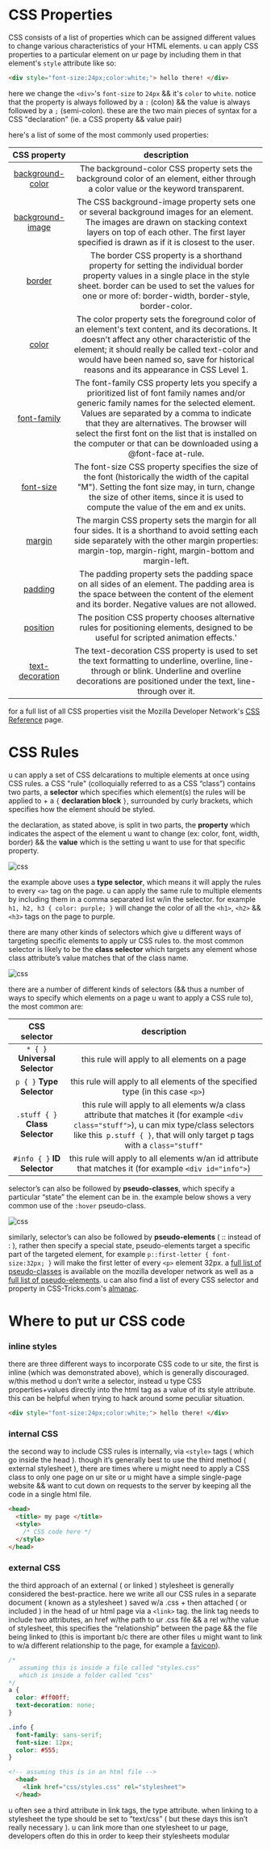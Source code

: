 
# CSS Properties

CSS consists of a list of properties which can be assigned different values to change various characteristics of your HTML elements. u can apply CSS properties to a particular element on ur page by including them in that element's `style` attribute like so:

```html
<div style="font-size:24px;color:white;"> hello there! </div>
```

here we change the `<div>`'s `font-size` to `24px` && it's `color` to `white`. notice that the property is always followed by a `:` (colon) && the value is always followed by a `;` (semi-colon). these are the two main pieces of syntax for a CSS "declaration" (ie. a CSS property && value pair)


here's a list of some of the most commonly used properties:

| CSS property | description |
|:---:|:---:|
| [background-color](https://developer.mozilla.org/en-US/docs/Web/CSS/background-color) |The background-color CSS property sets the background color of an element, either through a color value or the keyword transparent.|
| [background-image](https://developer.mozilla.org/en-US/docs/Web/CSS/background-image) |The CSS background-image property sets one or several background images for an element. The images are drawn on stacking context layers on top of each other. The first layer specified is drawn as if it is closest to the user.|
| [border](https://developer.mozilla.org/en-US/docs/Web/CSS/border) |The border CSS property is a shorthand property for setting the individual border property values in a single place in the style sheet. border can be used to set the values for one or more of: border-width, border-style, border-color.|
| [color](https://developer.mozilla.org/en-US/docs/Web/CSS/color) |The color property sets the foreground color of an element's text content, and its decorations. It doesn't affect any other characteristic of the element; it should really be called text-color and would have been named so, save for historical reasons and its appearance in CSS Level 1.|
| [font-family](https://developer.mozilla.org/en-US/docs/Web/CSS/font-family) |The font-family CSS property lets you specify a prioritized list of font family names and/or generic family names for the selected element. Values are separated by a comma to indicate that they are alternatives. The browser will select the first font on the list that is installed on the computer or that can be downloaded using a @font-face at-rule.|
| [font-size](https://developer.mozilla.org/en-US/docs/Web/CSS/font-size) |The font-size CSS property specifies the size of the font (historically the width of the capital "M"). Setting the font size may, in turn, change the size of other items, since it is used to compute the value of the em and ex <length> units.|
| [margin](https://developer.mozilla.org/en-US/docs/Web/CSS/margin) |The margin CSS property sets the margin for all four sides. It is a shorthand to avoid setting each side separately with the other margin properties: margin-top, margin-right, margin-bottom and margin-left.|
| [padding](https://developer.mozilla.org/en-US/docs/Web/CSS/padding) |The padding property sets the padding space on all sides of an element. The padding area is the space between the content of the element and its border. Negative values are not allowed.|
| [position](https://developer.mozilla.org/en-US/docs/Web/CSS/position) |The position CSS property chooses alternative rules for positioning elements, designed to be useful for scripted animation effects.'|
| [text-decoration](https://developer.mozilla.org/en-US/docs/Web/CSS/text-decoration) |The text-decoration CSS property is used to set the text formatting to underline, overline, line-through or blink. Underline and overline decorations are positioned under the text, line-through over it.|

for a full list of all CSS properties visit the Mozilla Developer Network's [CSS Reference](https://developer.mozilla.org/en-US/docs/Web/CSS/Reference) page.


# CSS Rules

u can apply a set of CSS delcarations to multiple elements at once using CSS rules. a CSS "rule" (colloquially referred to as a CSS “class”) contains two parts, a **selector** which specifies which element(s) the rules will be applied to + a `{` **declaration block** `}`, surrounded by curly brackets, which specifies how the element should be styled.

the declaration, as stated above, is split in two parts, the **property** which indicates the aspect of the element u want to change (ex: color, font, width, border) && the **value** which is the setting u want to use for that specific property.


![css](images/cssrule.png)

the example above uses a **type selector**, which means it will apply the rules to every `<a>` tag on the page. u can apply the same rule to multiple elements by including them in a comma separated list w/in the selector. for example `h1, h2, h3 { color: purple; }` will change the color of all the `<h1>`, `<h2>` && `<h3>` tags on the page to purple.

there are many other kinds of selectors which give u different ways of targeting specific elements to apply ur CSS rules to. the most common selector is likely to be the **class selector** which targets any element whose class attribute’s value matches that of the class name.

![css](images/cssrule2.png)

there are a number of different kinds of selectors (&& thus a number of ways to specify which elements on a page u want to apply a CSS rule to), the most common are:

| CSS selector | description |
|:---:|:---:|
|`* { }` **Universal Selector**|this rule will apply to all elements on a page|
|`p { }` **Type Selector**|this rule will apply to all elements of the specified type (in this case `<p>`)|
|`.stuff { }` **Class Selector**|this rule will apply to all elements w/a class attribute that matches it (for example `<div class="stuff">`), u can mix type/class selectors like this` p.stuff { }`, that will only target p tags with a `class="stuff"`|
|`#info { }` **ID Selector**|this rule will apply to all elements w/an id attribute that matches it (for example `<div id="info">`)|

selector’s can also be followed by **pseudo-classes**, which specify a particular “state” the element can be in. the example below shows a very common use of the `:hover` pseudo-class.

![css](images/cssrule3.png)

similarly, selector’s can also be followed by **pseudo-elements** ( :: instead of : ), rather then specify a special state, pseudo-elements target a specific part of the targeted element, for example `p::first-letter { font-size:32px; }` will make the first letter of every `<p>` element 32px. a [full list of pseudo-classes](https://developer.mozilla.org/en-US/docs/Web/CSS/Pseudo-classes) is available on the mozilla developer network as well as a [full list of pseudo-elements](https://developer.mozilla.org/en-US/docs/Web/CSS/Pseudo-elements). u can also find a list of every CSS selector and property in CSS-Tricks.com's [almanac](https://css-tricks.com/almanac/).


# Where to put ur CSS code

### inline styles

there are three different ways to incorporate CSS code to ur site, the first is inline (which was demonstrated above), which is generally discouraged. w/this method u don’t write a selector, instead u type CSS properties+values directly into the html tag as a value of its style attribute. this can be helpful when trying to hack around some peculiar situation.

```html
<div style="font-size:24px;color:white;"> hello there! </div>
```


### internal CSS

the second way to include CSS rules is internally, via `<style>` tags ( which go inside the head ). though it’s generally best to use the third method ( external stylesheet ), there are times where u might need to apply a CSS class to only one page on ur site or u might have a simple single-page website && want to cut down on requests to the server by keeping all the code in a single html file.

```html
<head>
  <title> my page </title>
  <style>
    /* CSS code here */
  </style>
</head>
```


### external CSS

the third approach of an external ( or linked ) stylesheet is generally considered the best-practice. here we write all our CSS rules in a separate document ( known as a stylesheet ) saved w/a .css + then attached ( or included ) in the head of ur html page via a `<link>` tag. the link tag needs to include two attributes, an href w/the path to ur .css file && a rel w/the value of stylesheet, this specifies the “relationship” between the page && the file being linked to (this is important b/c there are other files u might want to link to w/a different relationship to the page, for example a [favicon](https://en.wikipedia.org/wiki/Favicon)).

```css
/*
   assuming this is inside a file called "styles.css"
   which is inside a folder called "css"
*/
a {
  color: #ff00ff;
  text-decoration: none;
}

.info {
  font-family: sans-serif;
  font-size: 12px;
  color: #555;
}
```

```html
<!-- assuming this is in an html file -->
  <head>
    <link href="css/styles.css" rel="stylesheet">
  </head>
```

u often see a third attribute in link tags, the type attribute. when linking to a stylesheet the type should be set to “text/css” ( but these days this isn’t really necessary ). u can link more than one stylesheet to ur page, developers often do this in order to keep their stylesheets modular
